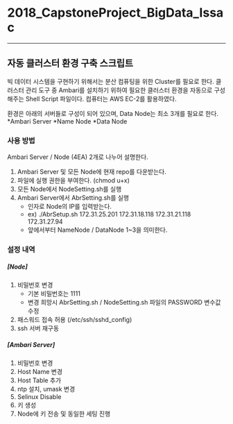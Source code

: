 # 2018_CapstoneProject_BigData_Issac

* * *

## 자동 클러스터 환경 구축 스크립트

빅 데이터 시스템을 구현하기 위해서는 분산 컴퓨팅을 위한 Cluster를 필요로 한다.
클러스터 관리 도구 중 Ambari를 설치하기 위하여 필요한 클러스터 환경을 자동으로 구성해주는 Shell Script 파일이다.
컴퓨터는 AWS EC-2를 활용하였다.

환경은 아래의 서버들로 구성이 되어 있으며, Data Node는 최소 3개를 필요로 한다.
*Ambari Server
*Name Node
*Data Node

### 사용 방법
Ambari Server / Node (4EA) 2개로 나누어 설명한다.

1. Ambari Server 및 모든 Node에 현재 repo를 다운받는다.
2. 파일에 실행 권한을 부여한다. (chmod u+x)
3. 모든 Node에서 NodeSetting.sh를 실행
4. Ambari Server에서 AbrSetting.sh를 실행
	- 인자로 Node의 IP를 입력받는다.
	- ex) ./AbrSetup.sh 172.31.25.201 172.31.18.118 172.31.21.118 172.31.27.94
	- 앞에서부터 NameNode / DataNode 1~3을 의미한다.
  

### 설정 내역
##### [Node]
1. 비밀번호 변경
	- 기본 비밀번호는 1111
	- 변경 희망시 AbrSetting.sh / NodeSetting.sh 파일의 PASSWORD 변수값 수정
2. 패스워드 접속 허용 (/etc/ssh/sshd_config)
3. ssh 서버 재구동

##### [Ambari Server]
1. 비밀번호 변경
2. Host Name 변경
3. Host Table 추가
4. ntp 설치, umask 변경
5. Selinux Disable
6. 키 생성
7. Node에 키 전송 및 동일한 세팅 진행
